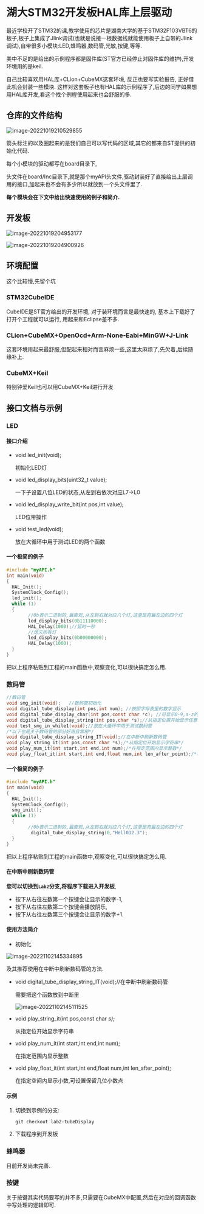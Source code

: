 # 湖大STM32开发板HAL库上层驱动

最近学校开了STM32的课,教学使用的芯片是湖南大学的基于STM32F103VBT6的板子,板子上集成了Jlink调试(也就是说接一根数据线就能使用板子上自带的Jlink调试),自带很多小模块:LED,蜂鸣器,数码管,光敏,按键,等等.

美中不足的是给出的示例程序都是固件库(ST官方已经停止对固件库的维护),开发环境用的是keil.

自己比较喜欢用HAL库+CLion+CubeMX这套环境,  反正也要写实验报告, 正好借此机会封装一些模块. 这样对这套板子也有HAL库的示例程序了,后边的同学如果想用HAL库开发,看这个找个例程使用起来也会舒服的多. 

## 仓库的文件结构

![image-20221019210529855](https://my-blogs-imgs-1312546167.cos.ap-nanjing.myqcloud.com//image-20221019210529855.png)

箭头标注的以及圈起来的是我们自己可以写代码的区域,其它的都来自ST提供的初始化代码.

每个小模块的驱动都写在board目录下,

头文件在board/Inc目录下,就是那个myAPI头文件,驱动封装好了直接给出上层调用的接口,加起来也不会有多少所以就放到一个头文件里了.

**每个模块会在下文中给出快速使用的例子和简介.**

## 开发板

![image-20221019204953177](https://my-blogs-imgs-1312546167.cos.ap-nanjing.myqcloud.com//image-20221019204953177.png)

![image-20221019204900926](https://my-blogs-imgs-1312546167.cos.ap-nanjing.myqcloud.com//image-20221019204900926.png)

## 环境配置

这个比较慢,先留个坑

### STM32CubeIDE

CubeIDE是ST官方给出的开发环境, 对于装环境而言是最快速的, 基本上下载好了打开个工程就可以运行, 用起来和Eclipse差不多.

### CLion+CubeMX+OpenOcd+Arm-None-Eabi+MinGW+J-Link

这套环境用起来最舒服,但配起来相对而言麻烦一些,这里太麻烦了,先欠着,后续随缘补上.

### CubeMX+Keil

特别钟爱Keil也可以用CubeMX+Keil进行开发

## 接口文档与示例

### LED

#### 接口介绍

- void led_init(void);

  初始化LED灯

- void led_display_bits(uint32_t value);

  一下子设置八位LED的状态,从左到右依次对应L7->L0

- void led_display_write_bit(int pos,int value);

  LED位带操作

- void test_led(void);

  放在大循环中用于测试LED的两个函数

#### 一个极简的例子

```c
#include "myAPI.h"
int main(void)
{
  HAL_Init();
  SystemClock_Config();
  led_init();
  while (1)
  {	
      	//0b表示二进制的,最直观,从左到右就对应八个灯,这里是亮最左边的四个灯
		led_display_bits(0b11110000);
      	HAL_Delay(1000);//延时一秒
      	//熄灭所有灯
        led_display_bits(0b00000000);
      	HAL_Delay(1000);
  }
}
```

把以上程序粘贴到工程的main函数中,观察变化,可以很快搞定怎么用.

### 数码管

```c
//数码管
void smg_init(void);   //数码管初始化
void digital_tube_display(int pos,int num); //按照字母表里的数字显示
void digital_tube_display_char(int pos,const char *c); //可显示0-9,a-z的字符,带小数点的.
void digital_tube_display_string(int pos,char *s);//从指定位置开始显示任意值,可显示浮点数,最多显示的数量取决于剩下多少数码管
void test_smg_in_while1(void);//放在大循环中用于测试数码管
/*以下也是关于数码管的部分好用且常用*/
void digital_tube_display_string_IT(void);//在中断中刷新数码管
void play_string_it(int pos,const char *s);/*从指定位开始显示字符串*/
void play_num_it(int start,int end,int num);/*在指定范围内显示整数*/
void play_float_it(int start,int end,float num,int len_after_point);/*在指定空间内显示小数,可设置保留几位小数点*/
```

#### 一个极简的例子

```c
#include "myAPI.h"
int main(void)
{
  HAL_Init();
  SystemClock_Config();
  smg_init();
  while (1)
  {	
      	//0b表示二进制的,最直观,从左到右就对应八个灯,这里是亮最左边的四个灯
		 digital_tube_display_string(0,"Hell012.3");
  }
}
```

把以上程序粘贴到工程的main函数中,观察变化,可以很快搞定怎么用.

#### 在中断中刷新数码管

**您可以切换到`Lab2`分支,将程序下载进入开发板**,

- 按下从右往左数第一个按键会让显示的数字-1,
- 按下从右往左数第二个按键会播放阴乐,
- 按下从右往左数第三个按键会让显示的数字+1.

#### 使用方法简介

- 初始化

![image-20221102145334895](https://my-blogs-imgs-1312546167.cos.ap-nanjing.myqcloud.com//image-20221102145334895.png)





及其推荐使用在中断中刷新数码管的方法.

- void digital_tube_display_string_IT(void);//在中断中刷新数码管

  需要把这个函数放到中断里

  ![image-20221102145111525](https://my-blogs-imgs-1312546167.cos.ap-nanjing.myqcloud.com//image-20221102145111525.png)

- void play_string_it(int pos,const char *s);*

  从指定位开始显示字符串

- void play_num_it(int start,int end,int num);

  在指定范围内显示整数

- void play_float_it(int start,int end,float num,int len_after_point);

  在指定空间内显示小数,可设置保留几位小数点

#### 示例

1. 切换到示例的分支:

   ```shell
   git checkout lab2-tubeDisplay
   ```

2. 下载程序到开发板



### 蜂鸣器

目前开发尚未完善.

### 按键

关于按键其实代码要写的并不多,只需要在CubeMX中配置,然后在对应的回调函数中写处理的逻辑即可.